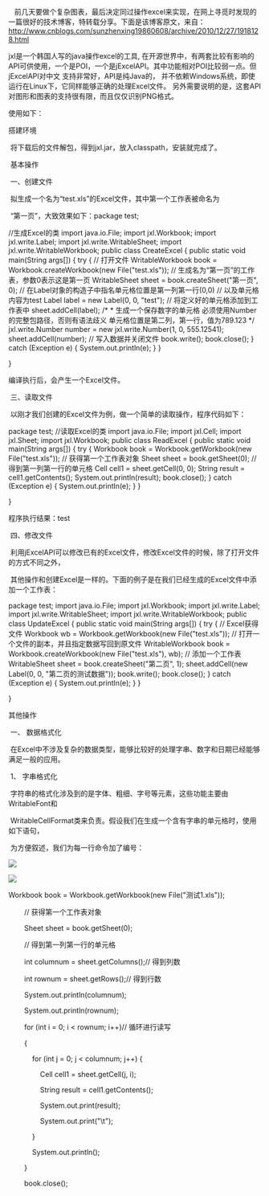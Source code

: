    前几天要做个复杂图表，最后决定同过操作excel来实现，在网上寻觅时发现的一篇很好的技术博客，特转载分享。下面是该博客原文，来自： http://www.cnblogs.com/sunzhenxing19860608/archive/2010/12/27/1918128.html



jxl是一个韩国人写的java操作excel的工具, 在开源世界中，有两套比较有影响的API可供使用，一个是POI，一个是jExcelAPI。其中功能相对POI比较弱一点。但jExcelAPI对中文 支持非常好，API是纯Java的， 并不依赖Windows系统，即使运行在Linux下，它同样能够正确的处理Excel文件。 另外需要说明的是，这套API对图形和图表的支持很有限，而且仅仅识别PNG格式。

使用如下：

搭建环境

 将下载后的文件解包，得到jxl.jar，放入classpath，安装就完成了。

 基本操作

 一、创建文件

 拟生成一个名为“test.xls”的Excel文件，其中第一个工作表被命名为

 “第一页”，大致效果如下：package test;

//生成Excel的类
import java.io.File;
import jxl.Workbook;
import jxl.write.Label;
import jxl.write.WritableSheet;
import jxl.write.WritableWorkbook;
public class CreateExcel {
    public static void main(String args[]) {
        try {
            // 打开文件
            WritableWorkbook book = Workbook.createWorkbook(new File("test.xls"));
            // 生成名为“第一页”的工作表，参数0表示这是第一页
            WritableSheet sheet = book.createSheet("第一页", 0);
            // 在Label对象的构造子中指名单元格位置是第一列第一行(0,0)
            // 以及单元格内容为test
            Label label = new Label(0, 0, "test");
            // 将定义好的单元格添加到工作表中
            sheet.addCell(label);
            /*
             * 生成一个保存数字的单元格 必须使用Number的完整包路径，否则有语法歧义 单元格位置是第二列，第一行，值为789.123
             */
            jxl.write.Number number = new jxl.write.Number(1, 0, 555.12541);
            sheet.addCell(number);
            // 写入数据并关闭文件
            book.write();
            book.close();
        } catch (Exception e) {
            System.out.println(e);
        }
    } 

} 



编译执行后，会产生一个Excel文件。

 三、读取文件

 以刚才我们创建的Excel文件为例，做一个简单的读取操作，程序代码如下：

package test;
//读取Excel的类
import java.io.File;
import jxl.Cell;
import jxl.Sheet;
import jxl.Workbook;
public class ReadExcel {
    public static void main(String args[]) {
        try {
            Workbook book = Workbook.getWorkbook(new File("test.xls"));
            // 获得第一个工作表对象
            Sheet sheet = book.getSheet(0);
            // 得到第一列第一行的单元格
            Cell cell1 = sheet.getCell(0, 0);
            String result = cell1.getContents();
            System.out.println(result);
            book.close();
        } catch (Exception e) {
            System.out.println(e);
        }
    } 

} 

程序执行结果：test

 四、修改文件

 利用jExcelAPI可以修改已有的Excel文件，修改Excel文件的时候，除了打开文件的方式不同之外，

 其他操作和创建Excel是一样的。下面的例子是在我们已经生成的Excel文件中添加一个工作表：

package test;
import java.io.File;
import jxl.Workbook;
import jxl.write.Label;
import jxl.write.WritableSheet;
import jxl.write.WritableWorkbook;
public class UpdateExcel {
    public static void main(String args[]) {
        try {
            // Excel获得文件
            Workbook wb = Workbook.getWorkbook(new File("test.xls"));
            // 打开一个文件的副本，并且指定数据写回到原文件
            WritableWorkbook book = Workbook.createWorkbook(new File("test.xls"),
                    wb);
            // 添加一个工作表
            WritableSheet sheet = book.createSheet("第二页", 1);
            sheet.addCell(new Label(0, 0, "第二页的测试数据"));
            book.write();
            book.close();
        } catch (Exception e) {
            System.out.println(e);
        }
    } 

} 

其他操作

 一、 数据格式化

 在Excel中不涉及复杂的数据类型，能够比较好的处理字串、数字和日期已经能够满足一般的应用。

 1、 字串格式化

 字符串的格式化涉及到的是字体、粗细、字号等元素，这些功能主要由WritableFont和

 WritableCellFormat类来负责。假设我们在生成一个含有字串的单元格时，使用如下语句，

 为方便叙述，我们为每一行命令加了编号：

![](D:/download/youdaonote-pull-master/data/Technology/JAVA/Java操作Excel/images/E73B6568A7744FC79458618886812C3Fclipboard.png)

![](D:/download/youdaonote-pull-master/data/Technology/JAVA/Java操作Excel/images/6714D59EC28D493785D42BBB54643CB8clipboard.png)

Workbook book = Workbook.getWorkbook(new File("测试1.xls"));

        // 获得第一个工作表对象

        Sheet sheet = book.getSheet(0);

        // 得到第一列第一行的单元格

        int columnum = sheet.getColumns();// 得到列数

        int rownum = sheet.getRows();// 得到行数

        System.out.println(columnum);

        System.out.println(rownum);

        for (int i = 0; i < rownum; i++)// 循环进行读写

        {

            for (int j = 0; j < columnum; j++) {

                Cell cell1 = sheet.getCell(j, i);

                String result = cell1.getContents();

                System.out.print(result);

                System.out.print("\t");

            }

            System.out.println();

        }

        book.close();    